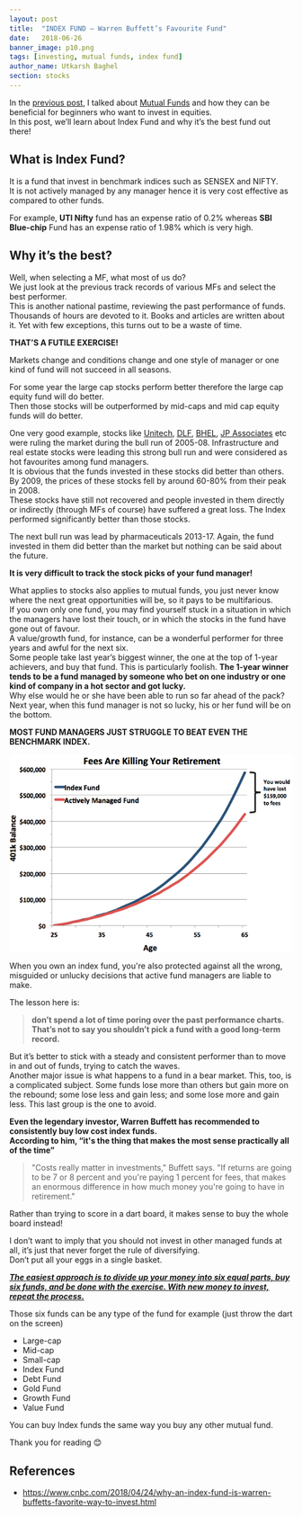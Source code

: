 ```yaml
---
layout: post
title:  "INDEX FUND – Warren Buffett’s Favourite Fund"
date:   2018-06-26
banner_image: p10.png
tags: [investing, mutual funds, index fund]
author_name: Utkarsh Baghel
section: stocks
---
```


In the [previous post](https://investingknights.com/2018/06/23/introduction-to-mutual-funds/), I talked about [Mutual Funds](https://www.investopedia.com/terms/m/mutualfund.asp) and how they can be beneficial for beginners who want to invest in equities.<br/>
In this post, we’ll learn about Index Fund and why it’s the best fund out there!

## What is Index Fund?
It is a fund that invest in benchmark indices such as SENSEX and NIFTY.<br/>
It is not actively managed by any manager hence it is very cost effective as compared to other funds.

For example, **UTI Nifty** fund has an expense ratio of 0.2% whereas **SBI Blue-chip** Fund has an expense ratio of 1.98% which is very high.
<!--more-->
## Why it’s the best?
Well, when selecting a MF, what most of us do?<br/>
We just look at the previous track records of various MFs and select the best performer.<br/>
This is another national pastime, reviewing the past performance of funds. Thousands of hours are devoted to it. Books and articles are written about it. Yet with few exceptions, this turns out to be a waste of time.

**THAT’S A FUTILE EXERCISE!**

Markets change and conditions change and one style of manager or one kind of fund will not succeed in all seasons.

For some year the large cap stocks perform better therefore the large cap equity fund will do better.<br/> 
Then those stocks will be outperformed by mid-caps and mid cap equity funds will do better.

One very good example, stocks like [Unitech](https://www.moneycontrol.com/india/stockpricequote/construction-contracting-civil/unitech/U), [DLF](https://www.moneycontrol.com/india/stockpricequote/construction-contracting-real-estate/dlf/D04), [BHEL](https://www.moneycontrol.com/india/stockpricequote/infrastructure-general/bharatheavyelectricals/BHE), [JP Associates](https://www.moneycontrol.com/india/stockpricequote/infrastructure-general/jaiprakashassociates/JA02) etc were ruling the market during the bull run of 2005-08. Infrastructure and real estate stocks were leading this strong bull run and were considered as hot favourites among fund managers.<br/>
It is obvious that the funds invested in these stocks did better than others.<br/>
By 2009, the prices of these stocks fell by around 60-80% from their peak in 2008.<br/>
These stocks have still not recovered and people invested in them directly or indirectly (through MFs of course) have suffered a great loss. The Index performed significantly better than those stocks.

The next bull run was lead by pharmaceuticals 2013-17. Again, the fund invested in them did better than the market but nothing can be said about the future.

**It is very difficult to track the stock picks of your fund manager!**

What applies to stocks also applies to mutual funds, you just never know where the next great opportunities will be, so it pays to be multifarious.<br/>
If you own only one fund, you may find yourself stuck in a situation in which the managers have lost their touch, or in which the stocks in the fund have gone out of favour.<br/>
A value/growth fund, for instance, can be a wonderful performer for three years and awful for the next six.<br/>
Some people take last year’s biggest winner, the one at the top of 1-year achievers, and buy that fund. This is particularly foolish. **The 1-year winner tends to be a fund managed by someone who bet on one industry or one kind of company in a hot sector and got lucky.**<br/> 
Why else would he or she have been able to run so far ahead of the pack?<br/>
Next year, when this fund manager is not so lucky, his or her fund will be on the bottom.

**MOST FUND MANAGERS JUST STRUGGLE TO BEAT EVEN THE BENCHMARK INDEX.**

<a href="/images/posts/p10_1.png" data-lightbox="Fund Graph" data-title="Fund Graph">
  <img src="/images/posts/p10_1.png" alt="Fund Graph" style="display: block; margin-left: auto; margin-right: auto;"/>
</a>

When you own an index fund, you're also protected against all the wrong, misguided or unlucky decisions that active fund managers are liable to make.

The lesson here is: 
> **don’t spend a lot of time poring over the past performance charts. That’s not to say you shouldn’t pick a fund with a good long-term record.**

But it’s better to stick with a steady and consistent performer than to move in and out of funds, trying to catch the waves.<br/>
Another major issue is what happens to a fund in a bear market. This, too, is a complicated subject. Some funds lose more than others but gain more on the rebound; some lose less and gain less; and some lose more and gain less. This last group is the one to avoid.

**Even the legendary investor, Warren Buffett has recommended to consistently buy low cost index funds.**<br/>
**According to him, “it's the thing that makes the most sense practically all of the time”**

> "Costs really matter in investments," Buffett says. "If returns are going to be 7 or 8 percent and you're paying 1 percent for fees, that makes an enormous difference in how much money you're going to have in retirement."

Rather than trying to score in a dart board, it makes sense to buy the whole board instead!

I don’t want to imply that you should not invest in other managed funds at all, it’s just that never forget the rule of diversifying.<br/>
Don’t put all your eggs in a single basket.

**_<u>The easiest approach is to divide up your money into six equal parts, buy six funds, and be done with the exercise. With new money to invest, repeat the process.</u>_**

Those six funds can be any type of the fund for example (just throw the dart on the screen)
* Large-cap
* Mid-cap
* Small-cap
* Index Fund
* Debt Fund
* Gold Fund
* Growth Fund
* Value Fund

You can buy Index funds the same way you buy any other mutual fund.

Thank you for reading 😊

## References
* https://www.cnbc.com/2018/04/24/why-an-index-fund-is-warren-buffetts-favorite-way-to-invest.html